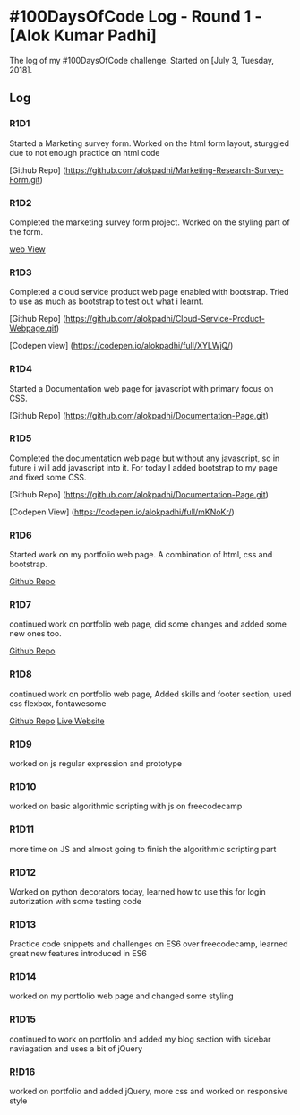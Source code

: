 # #100DaysOfCode Log - Round 1 - [Alok Kumar Padhi]

The log of my #100DaysOfCode challenge. Started on [July 3, Tuesday, 2018].

## Log

### R1D1 
Started a Marketing survey form. Worked on the html form layout, sturggled due to not enough practice on html code 

[Github Repo] (https://github.com/alokpadhi/Marketing-Research-Survey-Form.git)

### R1D2
Completed the marketing survey form project. Worked on the styling part of the form.

[web View](https://codepen.io/alokpadhi/full/mKYdXp/)

### R1D3
Completed a cloud service product web page enabled with bootstrap. Tried to use as much as bootstrap to test out what i learnt.

[Github Repo] (https://github.com/alokpadhi/Cloud-Service-Product-Webpage.git)

[Codepen view] (https://codepen.io/alokpadhi/full/XYLWjQ/)

### R1D4
Started a Documentation web page for javascript with primary focus on CSS.

[Github Repo] (https://github.com/alokpadhi/Documentation-Page.git)

### R1D5
Completed the documentation web page but without any javascript, so in future i will add javascript into it. For today I added  bootstrap to my page and fixed some CSS.

[Github Repo] (https://github.com/alokpadhi/Documentation-Page.git)

[Codepen View] (https://codepen.io/alokpadhi/full/mKNoKr/)

### R1D6
Started work on my portfolio web page. A combination of html, css and bootstrap.

[Github Repo](https://github.com/alokpadhi/My-Portfolio.git)

### R1D7
continued work on portfolio web page, did some changes and added some new ones too.

[Github Repo](https://github.com/alokpadhi/My-Portfolio.git)

### R1D8
continued work on portfolio web page, Added skills and footer section, used css flexbox, fontawesome

[Github Repo](https://github.com/alokpadhi/My-Portfolio.git)
[Live Website](https://alokpadhi.github.io)

### R1D9
worked on js regular expression and prototype

### R1D10
worked on basic algorithmic scripting with js on freecodecamp

### R1D11
more time on JS and almost going to finish the algorithmic scripting part

### R1D12
Worked on python decorators today, learned how to use this for login autorization with some testing code

### R1D13
Practice code snippets and challenges on ES6 over freecodecamp, learned great new features introduced in ES6

### R1D14
worked on my portfolio web page and changed some styling

### R1D15
continued to work on portfolio and added my blog section with sidebar naviagation and uses a bit of jQuery

### R!D16
worked on portfolio and added jQuery, more css and worked on responsive style
